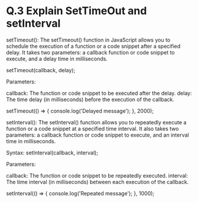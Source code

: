 # Q.3 Explain SetTimeOut and setInterval



setTimeout():
The setTimeout() function in JavaScript allows you to schedule the execution of a function or a code snippet after a specified delay. It takes two parameters: a callback function or code snippet to execute, and a delay time in milliseconds.

setTimeout(callback, delay);

Parameters:

callback: The function or code snippet to be executed after the delay.
delay: The time delay (in milliseconds) before the execution of the callback.

setTimeout(() => {
  console.log('Delayed message');
}, 2000);


setInterval():
The setInterval() function allows you to repeatedly execute a function or a code snippet at a specified time interval. It also takes two parameters: a callback function or code snippet to execute, and an interval time in milliseconds.

Syntax:
setInterval(callback, interval);

Parameters:

callback: The function or code snippet to be repeatedly executed.
interval: The time interval (in milliseconds) between each execution of the callback.

setInterval(() => {
  console.log('Repeated message');
}, 1000);


